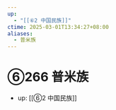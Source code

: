 ```yaml
---
up:
  - "[[⑥2 中国民族]]"
ctime: 2025-03-01T13:34:27+08:00
aliases:
  - 普米族
---
```


# ⑥266 普米族

- up: [[⑥2 中国民族]]
